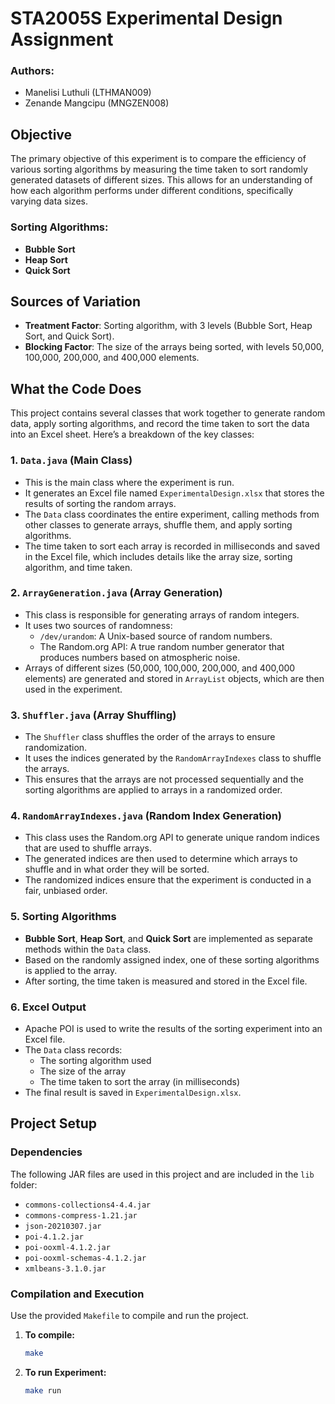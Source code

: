 # STA2005S Experimental Design Assignment

### Authors:
- Manelisi Luthuli (LTHMAN009)
- Zenande Mangcipu (MNGZEN008)

## Objective
The primary objective of this experiment is to compare the efficiency of various sorting algorithms by measuring the time taken to sort randomly generated datasets of different sizes. This allows for an understanding of how each algorithm performs under different conditions, specifically varying data sizes.

### Sorting Algorithms:
- **Bubble Sort**
- **Heap Sort**
- **Quick Sort**

## Sources of Variation
- **Treatment Factor**: Sorting algorithm, with 3 levels (Bubble Sort, Heap Sort, and Quick Sort).
- **Blocking Factor**: The size of the arrays being sorted, with levels 50,000, 100,000, 200,000, and 400,000 elements.

## What the Code Does

This project contains several classes that work together to generate random data, apply sorting algorithms, and record the time taken to sort the data into an Excel sheet. Here’s a breakdown of the key classes:

### 1. **`Data.java`** (Main Class)
   - This is the main class where the experiment is run.
   - It generates an Excel file named `ExperimentalDesign.xlsx` that stores the results of sorting the random arrays.
   - The `Data` class coordinates the entire experiment, calling methods from other classes to generate arrays, shuffle them, and apply sorting algorithms.
   - The time taken to sort each array is recorded in milliseconds and saved in the Excel file, which includes details like the array size, sorting algorithm, and time taken.

### 2. **`ArrayGeneration.java`** (Array Generation)
   - This class is responsible for generating arrays of random integers.
   - It uses two sources of randomness:
     - `/dev/urandom`: A Unix-based source of random numbers.
     - The Random.org API: A true random number generator that produces numbers based on atmospheric noise.
   - Arrays of different sizes (50,000, 100,000, 200,000, and 400,000 elements) are generated and stored in `ArrayList` objects, which are then used in the experiment.

### 3. **`Shuffler.java`** (Array Shuffling)
   - The `Shuffler` class shuffles the order of the arrays to ensure randomization.
   - It uses the indices generated by the `RandomArrayIndexes` class to shuffle the arrays.
   - This ensures that the arrays are not processed sequentially and the sorting algorithms are applied to arrays in a randomized order.

### 4. **`RandomArrayIndexes.java`** (Random Index Generation)
   - This class uses the Random.org API to generate unique random indices that are used to shuffle arrays.
   - The generated indices are then used to determine which arrays to shuffle and in what order they will be sorted.
   - The randomized indices ensure that the experiment is conducted in a fair, unbiased order.

### 5. **Sorting Algorithms**
   - **Bubble Sort**, **Heap Sort**, and **Quick Sort** are implemented as separate methods within the `Data` class.
   - Based on the randomly assigned index, one of these sorting algorithms is applied to the array.
   - After sorting, the time taken is measured and stored in the Excel file.

### 6. **Excel Output**
   - Apache POI is used to write the results of the sorting experiment into an Excel file.
   - The `Data` class records:
     - The sorting algorithm used
     - The size of the array
     - The time taken to sort the array (in milliseconds)
   - The final result is saved in `ExperimentalDesign.xlsx`.

## Project Setup

### Dependencies
The following JAR files are used in this project and are included in the `lib` folder:
- `commons-collections4-4.4.jar`
- `commons-compress-1.21.jar`
- `json-20210307.jar`
- `poi-4.1.2.jar`
- `poi-ooxml-4.1.2.jar`
- `poi-ooxml-schemas-4.1.2.jar`
- `xmlbeans-3.1.0.jar`

### Compilation and Execution
Use the provided `Makefile` to compile and run the project.

1. **To compile:**
   ```bash
   make
2. **To run Experiment:**
   ```bash
   make run
